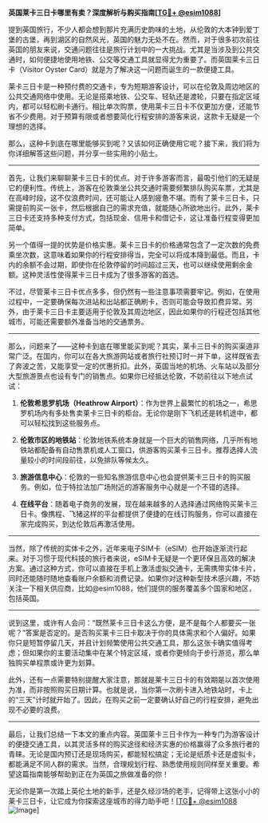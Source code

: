 **英国莱卡三日卡哪里有卖？深度解析与购买指南[[TG💪+ @esim1088](https://t.me/s/esim1088)]**

提到英国旅行，不少人都会想到那片充满历史韵味的土地，从伦敦的大本钟到爱丁堡的古堡，再到湖区的自然风光，英国的魅力无处不在。然而，对于很多初次前往英国的朋友来说，交通问题往往是旅行计划中的一大挑战。尤其是当涉及到公共交通时，如何便捷地使用地铁、公交等交通工具就显得尤为重要了。而英国莱卡三日卡（Visitor Oyster Card）就是为了解决这一问题而诞生的一款便捷工具。

莱卡三日卡是一种预付费的交通卡，专为短期游客设计，可以在伦敦及周边地区的公共交通网络中使用。无论是搭乘地铁、公交车、轻轨还是渡轮，只要在指定区域内，都可以轻松刷卡通行。相比单次购票，使用莱卡三日卡不仅更加方便，还能节省不少费用。对于预算有限或者想要简化行程安排的游客来说，这款卡无疑是一个理想的选择。

那么，这种卡到底在哪里能够买到呢？又该如何正确使用它呢？接下来，我们将为你详细解答这些问题，并分享一些实用的小贴士。

---

首先，让我们来聊聊莱卡三日卡的优点。对于许多游客而言，最吸引他们的无疑是它的便利性。传统上，游客在伦敦乘坐公共交通时需要频繁排队购买车票，尤其是在高峰时段，这不仅浪费时间，还可能让人感到疲惫不堪。而有了莱卡三日卡，只需提前购买一张卡，然后根据自己的需求充值，就能随心所欲地出行。此外，莱卡三日卡还支持多种支付方式，包括现金、信用卡和借记卡，这让准备行程变得更加简单。

另一个值得一提的优势是价格实惠。莱卡三日卡的价格通常包含了一定次数的免费乘坐次数，这意味着如果你的行程安排得当，完全可以将成本降到最低。而且，卡内的余额不会过期，即使你在伦敦停留的时间超过三天，也可以继续使用剩余金额。这种灵活性使得莱卡三日卡成为了很多游客的首选。

不过，尽管莱卡三日卡优点多多，但仍然有一些注意事项需要牢记。例如，在使用过程中，一定要确保每次进站和出站都正确刷卡，否则可能会导致扣费异常。另外，由于莱卡三日卡主要适用于伦敦及其周边地区，因此如果你的行程还包括其他城市，可能还需要额外准备当地的交通票务。

---

那么，问题来了——这种卡到底在哪里能买到呢？其实，莱卡三日卡的购买渠道非常广泛。在国内，你可以在各大旅游网站或者旅行社预订时一并下单，这样既省去了奔波之苦，又能享受一定的优惠折扣。此外，英国当地的机场、火车站以及部分大型旅游景点也设有专门的销售点。如果你已经抵达伦敦，不妨前往以下地点试试：

1. **伦敦希思罗机场（Heathrow Airport）**：作为世界上最繁忙的机场之一，希思罗机场内有多处售卖莱卡三日卡的柜台。无论你是刚下飞机还是转机途中，都可以轻松找到这些服务点。
   
2. **伦敦市区的地铁站**：伦敦地铁系统本身就是一个巨大的销售网络，几乎所有地铁站都配备有自动售票机或人工窗口，供游客购买莱卡三日卡。推荐选择人流量较小的时间段前往，以免排队等候太久。

3. **旅游信息中心**：伦敦的一些知名旅游信息中心也会提供莱卡三日卡的购买服务。例如，位于特拉法加广场附近的游客服务中心就是一个不错的选择。

4. **在线平台**：随着电子商务的发展，现在越来越多的人选择通过网络购买莱卡三日卡。像携程、飞猪这样的平台都提供了便捷的在线订购服务，你可以直接在家完成购买，到达伦敦后再激活使用。

---

当然，除了传统的实体卡之外，近年来电子SIM卡（eSIM）也开始逐渐流行起来。对于习惯于现代科技的旅行者来说，eSIM卡无疑是一个更环保且高效的解决方案。通过这种方式，你可以直接在手机上激活虚拟交通卡，无需携带实体卡片，同时还能随时随地查看账户余额和消费记录。如果你对这种新型技术感兴趣，不妨关注一下相关供应商，比如@esim1088，他们提供的服务覆盖多个国家和地区，包括英国。

---

说到这里，或许有人会问：“既然莱卡三日卡这么方便，是不是每个人都要买一张呢？”答案是否定的。是否购买莱卡三日卡取决于你的具体需求和个人偏好。如果你只是短暂停留几天，并且计划频繁使用公共交通工具，那么这张卡确实值得考虑；但如果你的主要活动集中在某个特定区域，或者你更倾向于步行游览，那么单独购买单程票或许更为划算。

此外，还有一点需要特别提醒大家注意，那就是莱卡三日卡的有效期是以首次使用为准，而非按照购买日期计算。也就是说，当你第一次刷卡进入地铁站时，卡上的“三天”计时就开始了。因此，在购买之前一定要确认好自己的行程安排，避免出现不必要的浪费。

---

最后，让我们总结一下本文的重点内容。英国莱卡三日卡作为一种专门为游客设计的便捷交通工具，以其灵活多样的购买途径和经济实惠的价格赢得了众多旅行者的青睐。无论是国内预订还是现场购买，都能轻松搞定；无论是纸质卡还是虚拟卡，都能满足不同人群的需求。当然，合理规划行程、熟悉使用规则同样至关重要。希望这篇指南能够帮助到正在为英国之旅做准备的你！

无论你是第一次踏上英伦土地的新手，还是久经沙场的老手，记得带上这张小小的莱卡三日卡，让它成为你探索这座城市的得力助手吧！[[TG💪+ @esim1088](https://t.me/s/esim1088) ![Image](https://i.postimg.cc/4NQfJmqS/Snipaste-2025-05-13-00-14-12.png)]